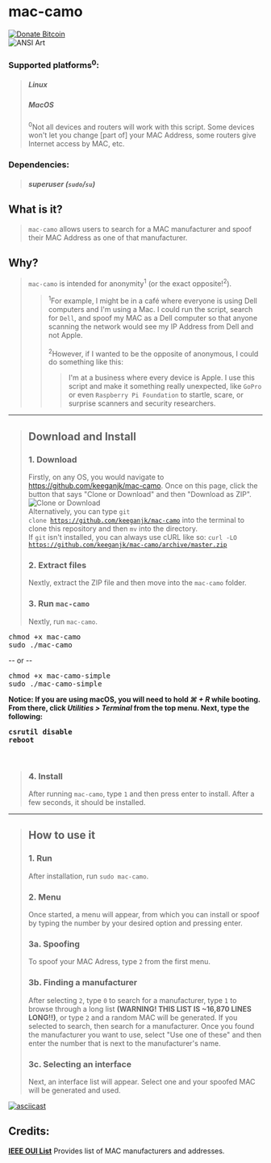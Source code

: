 # mac-camo
[![Donate Bitcoin](https://img.shields.io/badge/donate-bitcoin-orange.svg)](https://keeganjk.github.io/bitcoin/) <br />
![ANSI Art](https://github.com/keeganjk/mac-camo/blob/master/images/ansi-art.jpg "ANSI Art")
  
### Supported platforms<sup>0</sup>:
> <h5>Linux</h5>
> <h5>MacOS</h5>
> <sup>0</sup>Not all devices and routers will work with this script. Some devices won't let you change [part of] your MAC Address, some routers give Internet access by MAC, etc.
### Dependencies:
> <h5>superuser (<code>sudo</code>/<code>su</code>)</h5>
 
## What is it?
> <code>mac-camo</code> allows users to search for a MAC manufacturer and spoof their MAC Address as one of that manufacturer.
## Why?
> <code>mac-camo</code> is intended for anonymity<sup>1</sup> (or the exact opposite!<sup>2</sup>). <br />
> > <sup>1</sup>For example, I might be in a café where everyone is using Dell computers and I'm using a Mac. I could run the script, search for <code>Dell</code>, and spoof my MAC as a Dell computer so that anyone scanning the network would see my IP Address from Dell and not Apple. <br /> <br />
> > <sup>2</sup>However, if I wanted to be the opposite of anonymous, I could do something like this:
> > > I'm at a business where every device is Apple. I use this script and make it something really unexpected, like <code>GoPro</code> or even <code>Raspberry Pi Foundation</code> to startle, scare, or surprise scanners and security researchers. 

<hr>

> ## Download and Install
> ### 1. Download
> Firstly, on any OS, you would navigate to https://github.com/keeganjk/mac-camo. Once on this page, click the button that says "Clone or Download" and then "Download as ZIP".
> <br />
> ![Clone or Download](https://github.com/keeganjk/mac-camo/blob/master/images/clone-or-download.gif?raw=true "")
> <br />
> Alternatively, you can type <code>git clone https://github.com/keeganjk/mac-camo</code> into the terminal to 
> clone this repository and then <code>mv</code> into the directory. <br />
> If <code>git</code> isn't installed, you can always use cURL like so: 
> <code>curl -LO https://github.com/keeganjk/mac-camo/archive/master.zip</code>
> ### 2. Extract files
> Nextly, extract the ZIP file and then move into the <code>mac-camo</code> folder.
> ### 3. Run <code>mac-camo</code>
> Nextly, run <code>mac-camo</code>.
<pre>
chmod +x mac-camo
sudo ./mac-camo
</pre>
-- or --
<pre>
chmod +x mac-camo-simple
sudo ./mac-camo-simple
</pre>
<b>Notice: If you are using macOS, you will need to hold <i>⌘ + R</i> while booting. From there, click <i>Utilities > Terminal</i> from the top menu. Next, type the following:
<pre>
csrutil disable
reboot
</pre>
</b><br/>
> ### 4. Install
> After running <code>mac-camo</code>, type <code>1</code> and then press enter to install.
> After a few seconds, it should be installed.
 
<hr>
 
> ## How to use it
> ### 1. Run
> After installation, run <code>sudo mac-camo</code>.
> ### 2. Menu
> Once started, a menu will appear, from which you can install or spoof by typing the number by your desired option and pressing enter.
> ### 3a. Spoofing
> To spoof your MAC Adress, type <code>2</code> from the first menu.
> ### 3b. Finding a manufacturer
> After selecting <code>2</code>, type <code>0</code> to search for a manufacturer, type <code>1</code> to browse through a long list <b>(WARNING! THIS LIST IS ~16,870 LINES LONG!!)</b>, or type `2` and a random MAC will be generated. If you selected to search, then search for a manufacturer. Once you found the manufacturer you want to use, select "Use one of these" and then enter the number that is next to the manufacturer's name.
> ### 3c. Selecting an interface
> Next, an interface list will appear. Select one and your spoofed MAC will be generated and used.

[![asciicast](https://asciinema.org/a/c6cxac6qln0ibc6s0rohylnx3.png)](https://asciinema.org/a/c6cxac6qln0ibc6s0rohylnx3)

## Credits:
<b>[IEEE OUI List](http://standards-oui.ieee.org/oui.txt "IEEE OUI LIST")</b> Provides list of MAC manufacturers and addresses. <br/>
